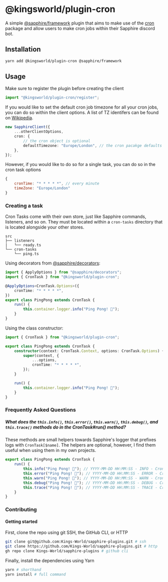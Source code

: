 # @kingsworld/plugin-cron

A simple [@sapphire/framework](https://www.npmjs.com/package/@sapphire/framework) plugin that aims to make use of the [cron](https://www.npmjs.com/package/cron) package and allow users to make cron jobs within their Sapphire discord bot.

## Installation

```sh
yarn add @kingsworld/plugin-cron @sapphire/framework
```

## Usage

Make sure to register the plugin before creating the client

```ts
import "@kingsworld/plugin-cron/register";
```

If you would like to set the default cron job timezone for all your cron jobs, you can do so within the client options. A list of TZ identifers can be found on [Wikipedia](https://en.wikipedia.org/wiki/List_of_tz_database_time_zones).

```ts
new SapphireClient({
    ...otherClientOptions,
    cron: {
        // the cron object is optional
        defaultTimezone: "Europe/London", // the cron pacakge defaults to UTC
    },
});
```

However, if you would like to do so for a single task, you can do so in the cron task options

```js
{
    cronTime: "* * * * *", // every minute
    timeZone: "Europe/London"
}
```

### Creating a task

Cron Tasks come with their own store, just like Sapphire commands, listeners, and so on. They must be located within a `cron-tasks` directory that is located alongside your other stores.

```
src
├── listeners
|   └── ready.ts
└── cron-tasks
    └── ping.ts
```

Using decorators from [@sapphire/decorators](https://www.npmjs.com/package/@sapphire/decorators):

```ts
import { ApplyOptions } from "@sapphire/decorators";
import { CronTask } from "@kingsworld/plugin-cron";

@ApplyOptions<CronTask.Options>({
    cronTime: "* * * * *",
})
export class PingPong extends CronTask {
    run() {
        this.container.logger.info("Ping Pong! 🏓");
    }
}
```

Using the class constructor:

```ts
import { CronTask } from "@kingsworld/plugin-cron";

export class PingPong extends CronTask {
    constructor(context: CronTask.Context, options: CronTask.Options) {
        super(context, {
            ...options,
            cronTime: "* * * * *",
        });
    }

    run() {
        this.container.logger.info("Ping Pong! 🏓");
    }
}
```

### Frequently Asked Questions

##### What does the `this.info()`, `this.error()`, `this.warn()`, `this.debug()`, and `this.trace()` methods do in the CronTask#run() method?

These methods are small helpers towards Sapphire's logger that prefixes logs with `CronTask[$name]`. The helpers are optional, however, I find them useful when using them in my own projects.

```ts
export class PingPong extends CronTask {
    run() {
        this.info("Ping Pong! 🏓"); // YYYY-MM-DD HH:MM:SS - INFO - CronTask[ping] Ping Pong! 🏓
        this.error("Ping Pong! 🏓"); // YYYY-MM-DD HH:MM:SS - ERROR - CronTask[ping] Ping Pong! 🏓
        this.warn("Ping Pong! 🏓"); // YYYY-MM-DD HH:MM:SS - WARN - CronTask[ping] Ping Pong! 🏓
        this.debug("Ping Pong! 🏓"); // YYYY-MM-DD HH:MM:SS - DEBUG - CronTask[ping] Ping Pong! 🏓
        this.trace("Ping Pong! 🏓"); // YYYY-MM-DD HH:MM:SS - TRACE - CronTask[ping] Ping Pong! 🏓
    }
}
```

### Contributing

#### Getting started

First, clone the repo using git SSH, the GitHub CLI, or HTTP

```sh
git clone git@github.com:Kings-World/sapphire-plugins.git # ssh
git clone https://github.com/Kings-World/sapphire-plugins.git # http
gh repo clone Kings-World/sapphire-plugins # github cli
```

Finally, install the dependencies using Yarn

```sh
yarn # shorthand
yarn install # full command
```
